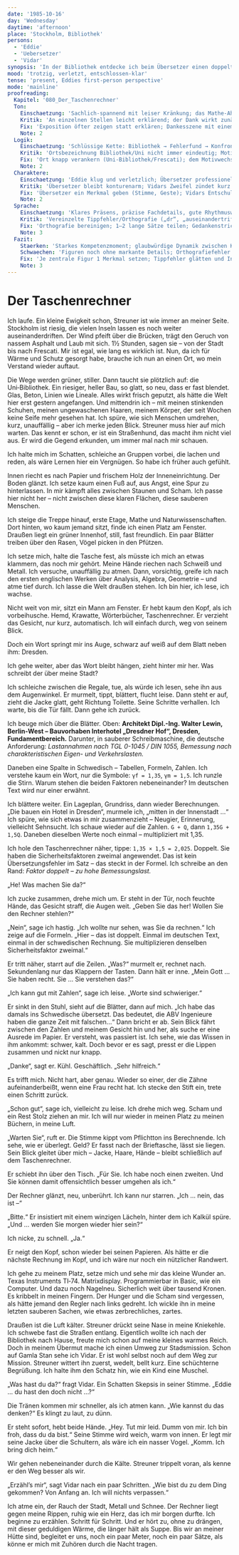 ```yaml
---
date: '1985-10-16'
day: 'Wednesday'
daytime: 'afternoon'
place: 'Stockholm, Bibliothek'
persons:
  - 'Eddie'
  - 'Uebersetzer'
  - 'Vidar'
synopsis: 'In der Bibliothek entdecke ich beim Übersetzer einen doppelt angesetzten Sicherheitsfaktor, korrigiere ihn – und bekomme seinen TI‑74; später trifft mich Vidars kurzer Zweifel, doch er entschuldigt sich und bringt mich nach Hause.'
mood: 'trotzig, verletzt, entschlossen-klar'
tense: 'present, Eddies first-person perspective'
mode: 'mainline'
proofreading:
  Kapitel: '080_Der_Taschenrechner'
  Ton:
    Einschaetzung: 'Sachlich‑spannend mit leiser Kränkung; das Mathe‑Aha und der stille Triumph tragen die Szene, der Schluss kippt in Wärme.'
    Kritik: 'An einzelnen Stellen leicht erklärend; der Dank wirkt zunächst kühl/kalkuliert; kleine Patzer stören den Fluss.'
    Fix: 'Exposition öfter zeigen statt erklären; Dankesszene mit einem präzisen, menschlichen Detail erden; offensichtliche Tippfehler glätten.'
    Note: 2
  Logik:
    Einschaetzung: 'Schlüssige Kette: Bibliothek → Fehlerfund → Konfrontation → Anerkennung/Geschenk → Treffen mit Vidar → Heimweg.'
    Kritik: 'Ortsbezeichnung Bibliothek/Uni nicht immer eindeutig; Motivwechsel des Übersetzers bleibt knapp.'
    Fix: 'Ort knapp verankern (Uni‑Bibliothek/Frescati); dem Motivwechsel ein kurzes Auslöserdetail geben.'
    Note: 2
  Charaktere:
    Einschaetzung: 'Eddie klug und verletzlich; Übersetzer professionell, dann fair; Vidar vorsichtig, anschließend schützend.'
    Kritik: 'Übersetzer bleibt konturenarm; Vidars Zweifel zündet kurz hart; Streuner nur Randpräsenz.'
    Fix: 'Übersetzer ein Merkmal geben (Stimme, Geste); Vidars Entschuldigung mit einer kleinen, warmen Geste unterstreichen; Streuner mit 1 Mini‑Reaktion anklingen lassen.'
    Note: 2
  Sprache:
    Einschaetzung: 'Klares Präsens, präzise Fachdetails, gute Rhythmuswechsel zwischen Analyse und Gefühl.'
    Kritik: 'Vereinzelte Tippfehler/Orthografie („dr“, „auseinandertrifften“); wenige lange Perioden; Satzzeichen bei Gedankenstrichen uneinheitlich.'
    Fix: 'Orthografie bereinigen; 1–2 lange Sätze teilen; Gedankenstrich/Bindestrich konsistent führen (TI‑74, Uni‑Bibliothek).'
    Note: 3
  Fazit:
    Staerken: 'Starkes Kompetenzmoment; glaubwürdige Dynamik zwischen Kränkung und Anerkennung; warmes Ausklingen mit Vidar.'
    Schwaechen: 'Figuren noch ohne markante Details; Orthografiefehler stören punktuell; Ortsmarker teils vage.'
    Fix: 'Je zentrale Figur 1 Merkmal setzen; Tippfehler glätten und Interpunktion vereinheitlichen; Ort kurz verankern.'
    Note: 3
---
```


# Der Taschenrechner

Ich laufe. Ein kleine Ewigkeit schon, Streuner ist wie immer an meiner Seite.
Stockholm ist riesig, die vielen Inseln lassen es noch weiter
auseinanderdriften. Der Wind pfeift über die Brücken, trägt den Geruch von
nassem Asphalt und Laub mit sich. 1½ Stunden, sagen sie – von der Stadt bis nach
Frescati. Mir ist egal, wie lang es wirklich ist. Nun, da ich für Wärme und
Schutz gesorgt habe, brauche ich nun an einen Ort, wo mein Verstand wieder
auftaut.

Die Wege werden grüner, stiller. Dann taucht sie plötzlich auf: die
Uni‑Bibliothek. Ein riesiger, heller Bau, so glatt, so neu, dass er fast
blendet. Glas, Beton, Linien wie Lineale. Alles wirkt frisch geputzt, als hätte
die Welt hier erst gestern angefangen. Und mittendrin ich – mit meinen
stinkenden Schuhen, meinen ungewaschenen Haaren, meinem Körper, der seit Wochen
keine Seife mehr gesehen hat. Ich spüre, wie sich Menschen umdrehen, kurz,
unauffällig – aber ich merke jeden Blick. Streuner muss hier auf mich warten.
Das kennt er schon, er ist ein Straßenhund, das macht ihm nicht viel aus. Er
wird die Gegend erkunden, um immer mal nach mir schauen.

Ich halte mich im Schatten, schleiche an Gruppen vorbei, die lachen und reden,
als wäre Lernen hier ein Vergnügen. So habe ich früher auch gefühlt.

Innen riecht es nach Papier und frischem Holz der Inneneinrichtung. Der Boden
glänzt. Ich setze kaum einen Fuß auf, aus Angst, eine Spur zu hinterlassen. In
mir kämpft alles zwischen Staunen und Scham. Ich passe hier nicht her – nicht
zwischen diese klaren Flächen, diese sauberen Menschen.

Ich steige die Treppe hinauf, erste Etage, Mathe und Naturwissenschaften. Dort
hinten, wo kaum jemand sitzt, finde ich einen Platz am Fenster. Draußen liegt
ein grüner Innenhof, still, fast freundlich. Ein paar Blätter treiben über den
Rasen, Vögel picken in den Pfützen.

Ich setze mich, halte die Tasche fest, als müsste ich mich an etwas klammern,
das noch mir gehört. Meine Hände riechen nach Schweiß und Metall. Ich versuche,
unauffällig zu atmen. Dann, vorsichtig, greife ich nach den ersten englischen
Werken über Analysis, Algebra, Geometrie – und atme tief durch. Ich lasse die
Welt draußen stehen. Ich bin hier, ich lese, ich wachse.

Nicht weit von mir, sitzt ein Mann am Fenster. Er hebt kaum den Kopf, als ich
vorbeihusche. Hemd, Krawatte, Wörterbücher, Taschenrechner. Er verzieht das
Gesicht, nur kurz, automatisch. Ich will einfach durch, weg von seinem Blick.

Doch ein Wort springt mir ins Auge, schwarz auf weiß auf dem Blatt neben ihm:
Dresden.

Ich gehe weiter, aber das Wort bleibt hängen, zieht hinter mir her. Was schreibt
der über meine Stadt?

Ich schleiche zwischen die Regale, tue, als würde ich lesen, sehe ihn aus dem
Augenwinkel. Er murmelt, tippt, blättert, flucht leise. Dann steht er auf, zieht
die Jacke glatt, geht Richtung Toilette. Seine Schritte verhallen. Ich warte,
bis die Tür fällt. Dann gehe ich zurück.

Ich beuge mich über die Blätter. Oben: **Architekt Dipl.-Ing. Walter Lewin,
Berlin-West – Bauvorhaben Interhotel „Dresdner Hof“, Dresden,
Fundamentbereich.** Darunter, in sauberer Schreibmaschine, die deutsche
Anforderung: *Lastannahmen nach TGL 0-1045 / DIN 1055, Bemessung nach
charakteristischen Eigen- und Verkehrslasten.*

Daneben eine Spalte in Schwedisch – Tabellen, Formeln, Zahlen. Ich verstehe kaum
ein Wort, nur die Symbole: `γf = 1,35`, `γm = 1,5`. Ich runzle die Stirn. Warum
stehen die beiden Faktoren nebeneinander? Im deutschen Text wird nur einer
erwähnt.

Ich blättere weiter. Ein Lageplan, Grundriss, dann wieder Berechnungen. „Die
bauen ein Hotel in Dresden“, murmele ich, „mitten in der Innenstadt …“ Ich
spüre, wie sich etwas in mir zusammenzieht – Neugier, Erinnerung, vielleicht
Sehnsucht. Ich schaue wieder auf die Zahlen. `G + Q`, dann `1,35G + 1,5Q`.
Daneben dieselben Werte noch einmal – multipliziert mit 1,35.

Ich hole den Taschenrechner näher, tippe: `1,35 × 1,5 = 2,025`. Doppelt. Sie
haben die Sicherheitsfaktoren zweimal angewendet. Das ist kein
Übersetzungsfehler im Satz – das steckt in der Formel. Ich schreibe an den Rand:
*Faktor doppelt – zu hohe Bemessungslast.*

„He! Was machen Sie da?“

Ich zucke zusammen, drehe mich um. Er steht in der Tür, noch feuchte Hände, das
Gesicht straff, die Augen weit. „Geben Sie das her! Wollen Sie den Rechner
stehlen?“

„Nein“, sage ich hastig. „Ich wollte nur sehen, was Sie da rechnen.“ Ich zeige
auf die Formeln. „Hier – das ist doppelt. Einmal im deutschen Text, einmal in
der schwedischen Rechnung. Sie multiplizieren denselben Sicherheitsfaktor
zweimal.“

Er tritt näher, starrt auf die Zeilen. „Was?“ murmelt er, rechnet nach.
Sekundenlang nur das Klappern der Tasten. Dann hält er inne. „Mein Gott … Sie
haben recht. Sie … Sie verstehen das?“

„Ich kann gut mit Zahlen“, sage ich leise. „Worte sind schwieriger.“

Er sinkt in den Stuhl, sieht auf die Blätter, dann auf mich. „Ich habe das
damals ins Schwedische übersetzt. Das bedeutet, die ABV Ingenieure haben die
ganze Zeit mit falschen...“ Dann bricht er ab. Sein Blick fährt zwischen den
Zahlen und meinem Gesicht hin und her, als suche er eine Ausrede im Papier. Er
versteht, was passiert ist. Ich sehe, wie das Wissen in ihm ankommt: schwer,
kalt. Doch bevor er es sagt, presst er die Lippen zusammen und nickt nur knapp.

„Danke“, sagt er. Kühl. Geschäftlich. „Sehr hilfreich.“

Es trifft mich. Nicht hart, aber genau. Wieder so einer, der die Zähne
aufeinanderbeißt, wenn eine Frau recht hat. Ich stecke den Stift ein, trete
einen Schritt zurück.

„Schon gut“, sage ich, vielleicht zu leise. Ich drehe mich weg. Scham und ein
Rest Stolz ziehen an mir. Ich will nur wieder in meinen Platz zu meinen Büchern,
in meine Luft.

„Warten Sie“, ruft er. Die Stimme kippt vom Pflichtton ins Berechnende. Ich
sehe, wie er überlegt. Geld? Er fasst nach der Brieftasche, lässt sie liegen.
Sein Blick gleitet über mich – Jacke, Haare, Hände – bleibt schließlich auf dem
Taschenrechner.

Er schiebt ihn über den Tisch. „Für Sie. Ich habe noch einen zweiten. Und Sie
können damit offensichtlich besser umgehen als ich.“

Der Rechner glänzt, neu, unberührt. Ich kann nur starren. „Ich … nein, das ist
–“

„Bitte.“ Er insistiert mit einem winzigen Lächeln, hinter dem ich Kalkül spüre.
„Und … werden Sie morgen wieder hier sein?“

Ich nicke, zu schnell. „Ja.“

Er neigt den Kopf, schon wieder bei seinen Papieren. Als hätte er die nächste
Rechnung im Kopf, und ich wäre nur noch ein nützlicher Randwert.

Ich gehe zu meinem Platz, setze mich und sehe mir das kleine Wunder an. Texas
Instruments TI‑74. Matrixdisplay. Programmierbar in Basic, wie ein Computer. Und
dazu noch Nagelneu. Sicherlich weit über tausend Kronen. Es kribbelt in meinen
Fingern. Der Hunger und die Scham sind vergessen, als hätte jemand den Regler
nach links gedreht. Ich wickle ihn in meine letzten sauberen Sachen, wie etwas
zerbrechliches, zartes.

Draußen ist die Luft kälter. Streuner drückt seine Nase in meine Kniekehle. Ich
schwebe fast die Straßen entlang. Eigentlich wollte ich nach der Bibliothek nach
Hause, freute mich schon auf meine kleines warmes Reich. Doch in meinem Übermut
mache ich einen Umweg zur Stadsmission. Schon auf Gamla Stan sehe ich Vidar. Er
ist wohl selbst noch auf dem Weg zur Mission. Streuner wittert ihn zuerst,
wedelt, bellt kurz. Eine schüchterne Begrüßung. Ich halte ihm den Schatz hin,
wie ein Kind eine Muschel.

„Was hast du da?“ fragt Vidar. Ein Schatten Skepsis in seiner Stimme. „Eddie …
du hast den doch nicht …?“

Die Tränen kommen mir schneller, als ich atmen kann. „Wie kannst du das denken?“
Es klingt zu laut, zu dünn.

Er steht sofort, hebt beide Hände. „Hey. Tut mir leid. Dumm von mir. Ich bin
froh, dass du da bist.“ Seine Stimme wird weich, warm von innen. Er legt mir
seine Jacke über die Schultern, als wäre ich ein nasser Vogel. „Komm. Ich bring
dich heim.“

Wir gehen nebeneinander durch die Kälte. Streuner trippelt voran, als kenne er
den Weg besser als wir.

„Erzähl’s mir“, sagt Vidar nach ein paar Schritten. „Wie bist du zu dem Ding
gekommen? Von Anfang an. Ich will nichts verpassen.“

Ich atme ein, der Rauch der Stadt, Metall und Schnee. Der Rechner liegt gegen
meine Rippen, ruhig wie ein Herz, das ich mir borgen durfte. Ich beginne zu
erzählen. Schritt für Schritt. Und er hört zu, ohne zu drängen, mit dieser
geduldigen Wärme, die länger hält als Suppe. Bis wir an meiner Hütte sind,
begleitet er uns, noch ein paar Meter, noch ein paar Sätze, als könne er mich
mit Zuhören durch die Nacht tragen.
